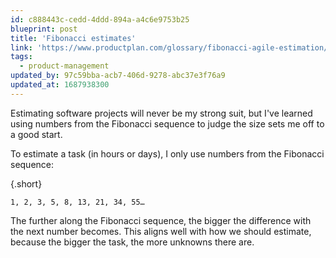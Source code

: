 ```yaml
---
id: c888443c-cedd-4ddd-894a-a4c6e9753b25
blueprint: post
title: 'Fibonacci estimates'
link: 'https://www.productplan.com/glossary/fibonacci-agile-estimation/'
tags:
  - product-management
updated_by: 97c59bba-acb7-406d-9278-abc37e3f76a9
updated_at: 1687938300
---
```

Estimating software projects will never be my strong suit, but I've learned using numbers from the Fibonacci sequence to judge the size sets me off to a good start.

To estimate a task (in hours or days), I only use numbers from the Fibonacci sequence:

{.short}
```
1, 2, 3, 5, 8, 13, 21, 34, 55…
```

The further along the Fibonacci sequence, the bigger the difference with the next number becomes. This aligns well with how we should estimate, because the bigger the task, the more unknowns there are.

